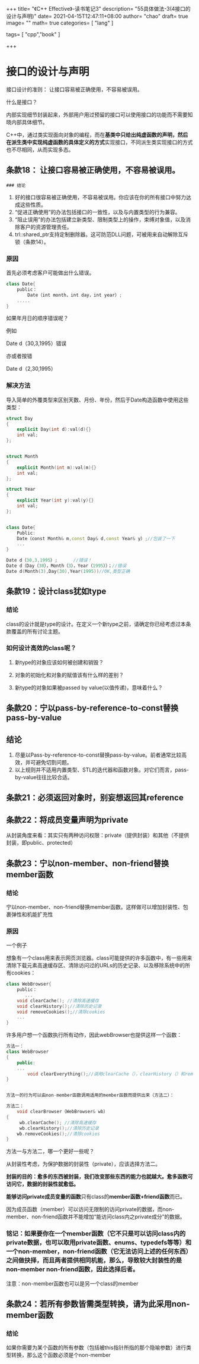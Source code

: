 +++
title= "《C++ Effective》-读书笔记3"
description= "55具体做法-3(4接口的设计与声明)"
date= 2021-04-15T12:47:11+08:00
author= "chao"
draft= true
image= "" 
math= true
categories= [
    "lang"
]

tags=  [
    "cpp","book"
]

+++

# 接口的设计与声明

接口设计的准则：
				让接口容易被正确使用，不容易被误用。



什么是接口？

​			内部实现细节封装起来，外部用户用过预留的接口可以使用接口的功能而不需要知晓内部具体细节。

​			C++中，通过类实现面向对象的编程，而在**基类中只给出纯虚函数的声明，然后在派生类中实现纯虚函数的具体定义的方式**实现接口，不同派生类实现接口的方式也不尽相同，从而实现多态。



## 条款18：	让接口容易被正确使用，不容易被误用。

	### 结论

1. 好的接口很容易被正确使用，不容易被误用。你应该在你的所有接口中努力达成这些性质。
2. “促进正确使用”的办法包括接口的一致性，以及与内置类型的行为兼容。
3. “阻止误用”的办法包括建立新类型、限制类型上的操作，束缚对象值，以及消除客户的资源管理责任。
4. trl::shared_ptr支持定制删除器。这可防范DLL问题，可被用来自动解除互斥锁（条款14）。

### 原因

首先必须考虑客户可能做出什么错误。

~~~C++
class Date{
    public：
        Date（int month，int day，int year）;
    .....
}
~~~

如果年月日的顺序错误呢？

例如

Date d（30,3,1995）错误

亦或者按错

Date d（2,30,1995）

### 解决方法

导入简单的外覆类型来区别天数、月份、年份，然后于Date构造函数中使用这些类型：

~~~C++
struct Day
{
    explicit Day(int d):val(d){}
    int val;
};


struct Month
{
    explicit Month(int m):val(m){}
    int val;
};

struct Year
{
    explicit Year(int y):val(y){}
    int val;
};


class Date{
    Public:
	Date（const Month& m,const Day& d,const Year& y）;//包装了一下
    ...
}

Date d（30,3,1995）;		//错误！
Date d（Day（30），Month（3），Year（1995））；//错误
Date d(Month(3),Day(30),Year(1995))//OK,类型正确
~~~

## 条款19：设计class犹如type

### 结论

class的设计就是type的设计。在定义一个新type之前，请确定你已经考虑过本条款覆盖的所有讨论主题。

### 如何设计高效的class呢？

1. 新type的对象应该如何被创建和销毁？



2. 对象的初始化和对象的赋值该有什么样的差别？



3. 新type的对象如果被passed by value(以值传递)，意味着什么？





## 条款20：宁以pass-by-reference-to-const替换pass-by-value

## 结论

1. 尽量以Pass-by-reference-to-const替换pass-by-value。前者通常比较高效，并可避免切割问题。
2. 以上规则并不适用内置类型、STL的迭代器和函数对象。对它们而言，pass-by-value往往比较合适。



## 条款21：必须返回对象时，别妄想返回其reference







## 条款22：将成员变量声明为private

从封装角度来看：其实只有两种访问权限：private（提供封装）和其他（不提供封装，即public、protected）

## 条款23：宁以non-member、non-friend替换member函数

### 结论

宁以non-member、non-friend替换member函数。这样做可以增加封装性、包裹弹性和机能扩充性

### 原因

一个例子

想象有一个class用来表示网页浏览器。class可能提供的许多函数中，有一些用来清除下载元素高速缓存区、清除访问过的URLs的历史记录、以及移除系统中的所有cookies：

~~~C++
class WebBrowser{
    public：
       ...
    void clearCache(); //清除高速缓存
    void clearHistory();//清除历史记录
    void removeCookies();//清除cookies
    ...
}
~~~

许多用户想一个函数执行所有动作，因此webBrowser也提供这样一个函数：

~~~C++
方法一：
class WebBrowser
{
    public:
    ...
        void clearEverything();//调用clearCache（），clearHistory（）和removeCookies（）
}


方法一的行为可以由non-member函数调用适用的member函数而提供出来（方法二）：

方法二：
    void clearBrowser（WebBrowser& wb）
{
     wb.clearCache(); //清除高速缓存
     wb.clearHistory();//清除历史记录
    wb.removeCookies();//清除cookies
}
~~~



方法一与方法二，哪一个更好一些呢？

从封装性考虑，为保护数据的封装性（private），应该选择方法二。

**封装的目的：愈多的东西被封装，我们改变那些东西的能力也就越大。愈多函数可访问它，数据的封装性就愈低。**



**能够访问private成员变量的函数**只有class的**member函数+friend函数**而已。

因为成员函数（member）可以访问无限制的访问private的数据，而non-member、non-friend函数并不能增加“能访问class内之private成分”的数据。



### 铭记：如果要你在一个member函数（它不只是可以访问class内的private数据，也可以取用private函数、enums、typedefs等等）和一个non-member，non-friend函数（它无法访问上述的任何东西）之间做抉择，而且两者提供相同机能，那么，导致较大封装性的是non-member non-friend函数，因此选择后者。



注意：non-member函数也可以是另一个class的member

## 条款24：若所有参数皆需类型转换，请为此采用non-member函数

### 结论

如果你需要为某个函数的所有参数（包括被this指针所指的那个隐喻参数）进行类型转换，那么这个函数必须是个non-member

















